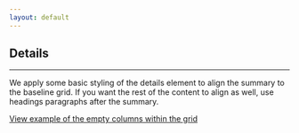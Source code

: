 ```yaml
---
layout: default
---
```


## Details

<hr>

We apply some basic styling of the details element to align the summary to the baseline grid. If you want the rest of the content to align as well, use headings paragraphs after the summary.

<a href="/examples/base/details/" class="js-example">
    View example of the empty columns within the grid
</a>
